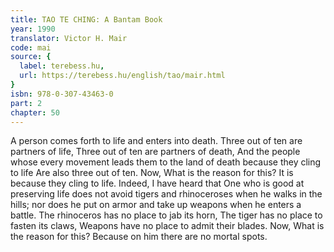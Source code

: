 ```yaml
---
title: TAO TE CHING: A Bantam Book
year: 1990
translator: Victor H. Mair
code: mai
source: {
  label: terebess.hu,
  url: https://terebess.hu/english/tao/mair.html
}
isbn: 978-0-307-43463-0
part: 2
chapter: 50
---
```

A person comes forth to life and enters into death.
Three out of ten are partners of life,
Three out of ten are partners of death,
And the people whose every movement leads them to the land of death because they cling to life
Are also three out of ten.
Now,
What is the reason for this?
It is because they cling to life.
Indeed,
I have heard that
One who is good at preserving life does not avoid tigers and rhinoceroses when he walks in the hills;
nor does he put on armor and take up weapons when he enters a battle.
The rhinoceros has no place to jab its horn,
The tiger has no place to fasten its claws,
Weapons have no place to admit their blades.
Now,
What is the reason for this?
Because on him there are no mortal spots.